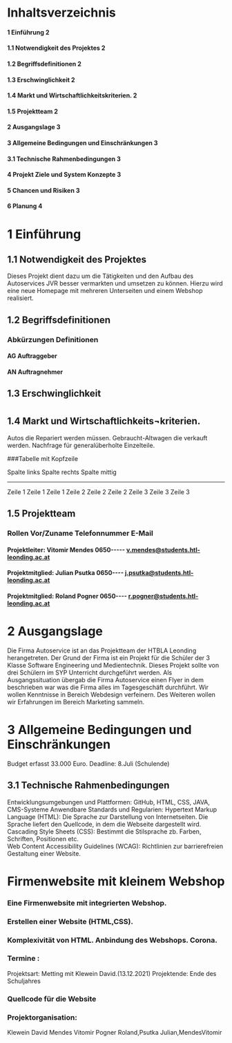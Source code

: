 # Inhaltsverzeichnis
#### 1	Einführung	2
#### 1.1	Notwendigkeit des Projektes	2
#### 1.2	Begriffsdefinitionen	2
#### 1.3	Erschwinglichkeit	2
#### 1.4	Markt und Wirtschaftlichkeitskriterien.	2
#### 1.5	Projektteam	2
#### 2	Ausgangslage	3
#### 3	Allgemeine Bedingungen und Einschränkungen	3
#### 3.1 Technische Rahmenbedingungen	3
#### 4	Projekt Ziele und System Konzepte	3
#### 5 Chancen und Risiken	3
#### 6 Planung	4

# 1	Einführung
## 1.1	Notwendigkeit des Projektes 

Dieses Projekt dient dazu um die Tätigkeiten und den Aufbau des Autoservices JVR besser vermarkten und umsetzen zu können. Hierzu wird eine neue Homepage mit mehreren Unterseiten und einem Webshop realisiert.

## 1.2	Begriffsdefinitionen  

### Abkürzungen	Definitionen
#### AG	Auftraggeber
#### AN	Auftragnehmer

## 1.3	Erschwinglichkeit
#

## 1.4	Markt und Wirtschaftlichkeits¬kriterien.

Autos die Repariert werden müssen.
Gebraucht-Altwagen die verkauft werden.
Nachfrage für generalüberholte Einzelteile.

###Tabelle mit Kopfzeile

Spalte links              Spalte rechts    Spalte mittig
-----------------   ------------------- -------------------
Zeile 1             Zeile 1             Zeile 1
Zeile 2             Zeile 2             Zeile 2
Zeile 3             Zeile 3             Zeile 3




## 1.5	Projektteam
### Rollen 	Vor/Zuname	Telefonnummer	E-Mail
#### Projektleiter:   	Vitomir Mendes	0650-----	v.mendes@students.htl-leonding.ac.at
#### Projektmitglied: 	Julian Psutka	0650----	j.psutka@students.htl-leonding.ac.at
#### Projektmitglied: 	Roland Pogner	0650----	r.pogner@students.htl-leonding.ac.at

# 2	Ausgangslage

Die Firma Autoservice ist an das Projektteam der HTBLA Leonding herangetreten. Der Grund der Firma ist ein Projekt für die Schüler der 3 Klasse Software Engineering und Medientechnik. Dieses Projekt sollte von drei Schülern im SYP Unterricht durchgeführt werden. Als Ausgangssituation übergab die Firma Autoservice einen Flyer in dem beschrieben war was die Firma alles im Tagesgeschäft durchführt. Wir wollen Kenntnisse in Bereich Webdesign verfeinern. Des Weiteren wollen wir Erfahrungen im Bereich Marketing sammeln.   

# 3	Allgemeine Bedingungen und Einschränkungen

Budget erfasst 33.000 Euro.
Deadline: 8.Juli (Schulende)

## 3.1 Technische Rahmenbedingungen 

Entwicklungsumgebungen und Plattformen: GitHub, HTML, CSS, JAVA, CMS-Systeme
Anwendbare Standards und Regularien: 
Hypertext Markup Language (HTML): Die Sprache zur Darstellung von Internetseiten.
Die Sprache liefert den Quellcode, in dem die Webseite dargestellt wird. 
Cascading Style Sheets (CSS): Bestimmt die Stilsprache zb. Farben, Schriften, Positionen etc.  
Web Content Accessibility Guidelines (WCAG): Richtlinien zur barrierefreien Gestaltung einer Website.

























# Firmenwebsite mit kleinem Webshop 

### Eine Firmenwebsite mit integrierten Webshop. 
### Erstellen einer Website (HTML,CSS).
### Komplexivität von HTML. Anbindung des Webshops. Corona.
### Termine :
Projektsart: Metting mit Klewein David.(13.12.2021)
Projektende: Ende des Schuljahres
### Quellcode für die Website


### Projektorganisation:
Klewein David
Mendes Vitomir
Pogner Roland,Psutka Julian,MendesVitomir

